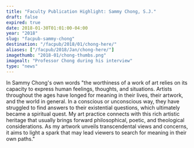 ```yaml
---
title: "Faculty Publication Highlight: Sammy Chong, S.J."
draft: false
expired: true
date: 2018-01-30T01:01:00-04:00
year: "2018"
slug: "facpub-sammy-chong"
destination: "/facpub/2018/01/chong-here/"
aliases: ["/facpub/2018/Jan/chong-here/"]
imagethumb: "2018-01/chong-thumbs.png"
imagealt: "Professor Chong during his interview"
type: "news"
---
```


In Sammy Chong's own words "the worthiness of a work of art relies on its capacity to express human feelings, thoughts, and situations. Artists throughout the ages have longed for meaning in their lives, their artwork, and the world in general. In a conscious or unconscious way, they have struggled to find answers to their existential questions, which ultimately became a spiritual quest. My art practice connects with this rich artistic heritage that usually brings forward philosophical, poetic, and theological considerations. As my artwork unveils transcendental views and concerns, it aims to light a spark that may lead viewers to search for meaning in their own paths."
